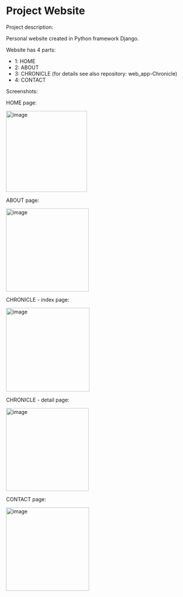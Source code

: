 # Project Website

Project description:

Personal website created in Python framework Django.

Website has 4 parts:
- 1: HOME
- 2: ABOUT
- 3: CHRONICLE (for details see also repository: web_app-Chronicle)
- 4: CONTACT

Screenshots:

HOME page:

<img width="221" alt="image" src="https://user-images.githubusercontent.com/119850119/212883141-f6e64cf7-7052-4633-81d5-506a223b6690.png">

ABOUT page:

<img width="226" alt="image" src="https://user-images.githubusercontent.com/119850119/212882352-4f312041-c54c-4595-9b32-587e179e7ba0.png">

CHRONICLE - index page:

<img width="228" alt="image" src="https://user-images.githubusercontent.com/119850119/212893550-3d050256-38a4-499b-81ae-93b0b0569e9a.png">

CHRONICLE - detail page:

<img width="226" alt="image" src="https://user-images.githubusercontent.com/119850119/212897105-4b6f406b-9c20-48fd-b40b-7ab04c26d1bf.png">

CONTACT page:

<img width="227" alt="image" src="https://user-images.githubusercontent.com/119850119/212893489-0ba67b83-2293-4799-a97b-7a0d2586409e.png">
